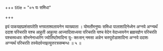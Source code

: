 +++
title = "०५ यः समिधा"

+++

इयं पाकयज्ञप्रशंसापरेति भगवताश्वलायनेन व्याख्याता । योमर्तोमनुष्यः समिधा पालाशादिनेध्मेन अग्नये अग्न्यर्थं ददाश परिचरति यश्च आहुती आहुत्या आज्यादिसाध्यया परिचरति यश्च वेदेन वेदाध्ययनेन ब्रह्मयज्ञेन परिचरति यश्चस्वध्वरः शोभनेनाध्वरेण ज्योतिष्टोमादिना यु- क्तःसन् नमसा अन्नेन चरुपुरोडाशादिना अग्नये ददाशः अग्न्यर्थं परिचरति तस्येदर्वन्तइत्युत्तरत्रसम्बन्धः ॥ ५ ॥